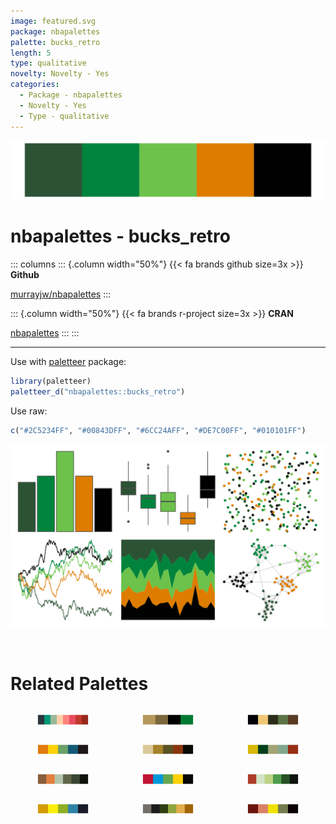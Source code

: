 ```yaml
---
image: featured.svg
package: nbapalettes
palette: bucks_retro
length: 5
type: qualitative
novelty: Novelty - Yes
categories:
  - Package - nbapalettes
  - Novelty - Yes
  - Type - qualitative
---
```


![](featured.svg)

# nbapalettes - bucks_retro 

::: columns
::: {.column width="50%"}
{{< fa brands github size=3x >}}
**Github**

[murrayjw/nbapalettes](https://github.com/murrayjw/nbapalettes)
:::

::: {.column width="50%"}
{{< fa brands r-project size=3x >}}
**CRAN**

[nbapalettes](https://CRAN.R-project.org/package=nbapalettes)
:::
:::

<hr> 

Use with [paletteer](https://emilhvitfeldt.github.io/paletteer/) package:

```r
library(paletteer)
paletteer_d("nbapalettes::bucks_retro")
```

Use raw:

```r
c("#2C5234FF", "#00843DFF", "#6CC24AFF", "#DE7C00FF", "#010101FF")
``` 

![](examples.png) 

<br>

# Related Palettes

<div class="list" style="display: grid; grid-template-columns: auto auto auto;"> <figure class="figure">
<a href="../../awtools/a_palette/"> <img src="../../awtools/a_palette/featured.svg" style="width: 100%;" class="figure-img"></a>
</figure> <figure class="figure">
<a href="../../nbapalettes/celtics_champ/"> <img src="../../nbapalettes/celtics_champ/featured.svg" style="width: 100%;" class="figure-img"></a>
</figure> <figure class="figure">
<a href="../../rtist/davinci/"> <img src="../../rtist/davinci/featured.svg" style="width: 100%;" class="figure-img"></a>
</figure> <figure class="figure">
<a href="../../fishualize/Balistapus_undulatus/"> <img src="../../fishualize/Balistapus_undulatus/featured.svg" style="width: 100%;" class="figure-img"></a>
</figure> <figure class="figure">
<a href="../../lisa/Rembrandt/"> <img src="../../lisa/Rembrandt/featured.svg" style="width: 100%;" class="figure-img"></a>
</figure> <figure class="figure">
<a href="../../wesanderson/Cavalcanti1/"> <img src="../../wesanderson/Cavalcanti1/featured.svg" style="width: 100%;" class="figure-img"></a>
</figure> <figure class="figure">
<a href="../../DresdenColor/bloodrites/"> <img src="../../DresdenColor/bloodrites/featured.svg" style="width: 100%;" class="figure-img"></a>
</figure> <figure class="figure">
<a href="../../lisa/Jean_MichelBasquiat_1/"> <img src="../../lisa/Jean_MichelBasquiat_1/featured.svg" style="width: 100%;" class="figure-img"></a>
</figure> <figure class="figure">
<a href="../../DresdenColor/provenguilty/"> <img src="../../DresdenColor/provenguilty/featured.svg" style="width: 100%;" class="figure-img"></a>
</figure> <figure class="figure">
<a href="../../fishualize/Halichoeres_garnoti/"> <img src="../../fishualize/Halichoeres_garnoti/featured.svg" style="width: 100%;" class="figure-img"></a>
</figure> <figure class="figure">
<a href="../../colRoz/xantho/"> <img src="../../colRoz/xantho/featured.svg" style="width: 100%;" class="figure-img"></a>
</figure> <figure class="figure">
<a href="../../fishualize/Aulostomus_chinensis/"> <img src="../../fishualize/Aulostomus_chinensis/featured.svg" style="width: 100%;" class="figure-img"></a>
</figure> 
</div>
